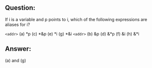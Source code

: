 ## Question:

If i is a variable and p points to i, which of the following expressions are
aliases for i?

`<addr>` (a) *p      (c) *&p      (e) *i      (g) *&i
`<addr>` (b) &p      (d) &*p      (f) &i      (h) &*i

## Answer: 

(a) and (g)
